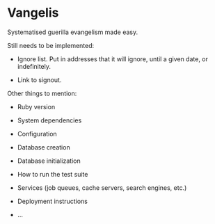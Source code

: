 Vangelis
========

Systematised guerilla evangelism made easy.

Still needs to be implemented:

* Ignore list. Put in addresses that it will ignore, until a given date, or indefinitely.

* Link to signout.


Other things to mention:


* Ruby version

* System dependencies

* Configuration

* Database creation

* Database initialization

* How to run the test suite

* Services (job queues, cache servers, search engines, etc.)

* Deployment instructions

* ...
